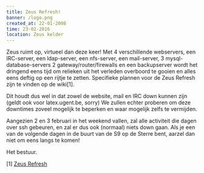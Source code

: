 ```yaml
---
title: Zeus Refresh!
banner: /logo.png
created_at: 22-01-2008
time: 23-02-2016
location: Zeus kelder
---
```


Zeus ruimt op, virtueel dan deze keer! Met 4 verschillende webservers, een IRC-server, een ldap-server, een nfs-server, een mail-server, 3 mysql-database-servers 2 gateway/router/firewalls en een backupserver wordt het dringend eens tijd om relieken uit het verleden overboord te gooien en alles eens deftig op een rijtje te zetten. Specifieke plannen voor de Zeus Refresh zijn te vinden op de wiki[1].

Dit houdt dus wel in dat zowel de website, mail en IRC down kunnen zijn (geldt ook voor latex.ugent.be, sorry) We zullen echter proberen om deze downtimes zoveel mogelijk te beperken en waar mogelijk zelfs te vermijden.

Aangezien 2 en 3 februari in het weekend vallen, zal alle activiteit die dagen over ssh gebeuren, en zal er dus ook (normaal) niets down gaan. Als je een van de volgende dagen in de buurt van de S9 op de Sterre bent, aarzel dan niet om eens langs te komen!

Het bestuur.

[1] <a href="http://zeus.ugent.be:81/wiki/index.php/Zeus_Refresh">Zeus Refresh</a>